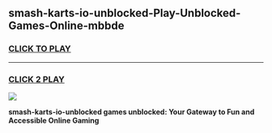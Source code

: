 
## smash-karts-io-unblocked-Play-Unblocked-Games-Online-mbbde
<h3>
<a href="https://premium76.site?title=smash-karts-io-unblocked&ref=25A">CLICK TO PLAY</a></h3>
<hr>

<h3>
<a href="https://premium76.site?title=smash-karts-io-unblocked&ref=25A">CLICK 2 PLAY</a>
  
</h3>

<a href="https://premium76.site?title=smash-karts-io-unblocked&ref=25A"><img src="https://clearcache.store/games.png"></a>


**smash-karts-io-unblocked games unblocked: Your Gateway to Fun and Accessible Online Gaming**
